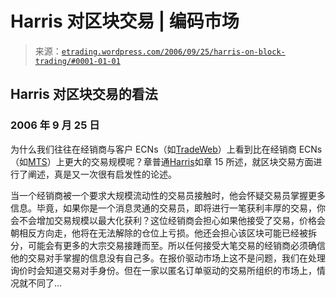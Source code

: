<!--yml

类别：未分类

日期：2024-05-12 19:49:50

-->

# Harris 对区块交易 | 编码市场

> 来源：[`etrading.wordpress.com/2006/09/25/harris-on-block-trading/#0001-01-01`](https://etrading.wordpress.com/2006/09/25/harris-on-block-trading/#0001-01-01)

## Harris 对区块交易的看法

### 2006 年 9 月 25 日

为什么我们往往在经销商与客户 ECNs（如[TradeWeb](http://www.tradeweb.com)）上看到比在经销商 ECNs（如[MTS](http://www.euromts-ltd.com/)）上更大的交易规模呢？章普通[Harris](http://www.tradingandexchanges.com/)如章 15 所述，就区块交易方面进行了阐述，真是又一次很有启发性的论述。

当一个经销商被一个要求大规模流动性的交易员接触时，他会怀疑交易员掌握更多信息。毕竟，如果你是一个消息灵通的交易员，即将进行一笔获利丰厚的交易，你会不会增加交易规模以最大化获利？这位经销商会担心如果他接受了交易，价格会朝相反方向走，他将在无法解除的仓位上亏损。他还会担心该区块可能已经被拆分，可能会有更多的大宗交易接踵而至。所以任何接受大笔交易的经销商必须确信他的交易对手掌握的信息没有自己多。在报价驱动市场上这不是问题，我们在处理询价时会知道交易对手身份。但在一家以匿名订单驱动的交易所组织的市场上，情况就不同了…
